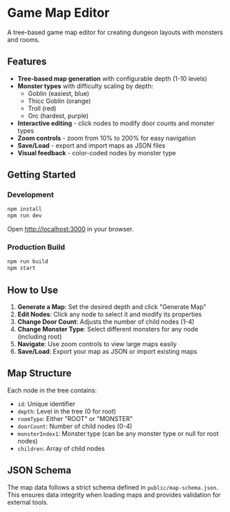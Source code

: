 # Game Map Editor

A tree-based game map editor for creating dungeon layouts with monsters and rooms.

## Features

- **Tree-based map generation** with configurable depth (1-10 levels)
- **Monster types** with difficulty scaling by depth:
  - Goblin (easiest, blue)
  - Thicc Goblin (orange)
  - Troll (red)  
  - Orc (hardest, purple)
- **Interactive editing** - click nodes to modify door counts and monster types
- **Zoom controls** - zoom from 10% to 200% for easy navigation
- **Save/Load** - export and import maps as JSON files
- **Visual feedback** - color-coded nodes by monster type

## Getting Started

### Development

```bash
npm install
npm run dev
```

Open [http://localhost:3000](http://localhost:3000) in your browser.

### Production Build

```bash
npm run build
npm start
```

## How to Use

1. **Generate a Map**: Set the desired depth and click "Generate Map"
2. **Edit Nodes**: Click any node to select it and modify its properties
3. **Change Door Count**: Adjusts the number of child nodes (1-4)
4. **Change Monster Type**: Select different monsters for any node (including root)
5. **Navigate**: Use zoom controls to view large maps easily
6. **Save/Load**: Export your map as JSON or import existing maps

## Map Structure

Each node in the tree contains:
- `id`: Unique identifier
- `depth`: Level in the tree (0 for root)
- `roomType`: Either "ROOT" or "MONSTER"
- `doorCount`: Number of child nodes (0-4)
- `monsterIndex1`: Monster type (can be any monster type or null for root nodes)
- `children`: Array of child nodes

## JSON Schema

The map data follows a strict schema defined in `public/map-schema.json`. This ensures data integrity when loading maps and provides validation for external tools.